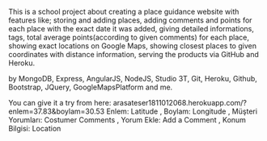 This is a school project about creating a place guidance website with features like;
storing and adding places,
adding comments and points for each place with the exact date it was added,
giving detailed informations, tags, total average points(according to given comments) for each place,
showing exact locations on Google Maps,
showing closest places to given coordinates with distance information,
serving the products via GitHub and Heroku.

by MongoDB, Express, AngularJS, NodeJS, Studio 3T, Git, Heroku, Github, Bootstrap, JQuery, GoogleMapsPlatform and
me.

You can give it a try from here:
arasateser1811012068.herokuapp.com/?enlem=37.83&boylam=30.53
Enlem: Latitude , Boylam: Longitude , Müşteri Yorumları: Costumer Comments , Yorum Ekle: Add a Comment , Konum Bilgisi: Location
